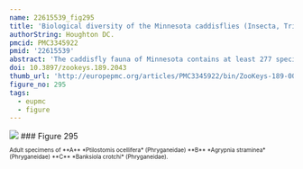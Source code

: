 ```yaml
---
name: 22615539_fig295
title: 'Biological diversity of the Minnesota caddisflies (Insecta, Trichoptera).'
authorString: Houghton DC.
pmcid: PMC3345922
pmid: '22615539'
abstract: 'The caddisfly fauna of Minnesota contains at least 277 species within 21 families and 75 genera. These species are based on examination of 312,884 specimens from 2,166 collections of 937 Minnesota aquatic habitats from 1890 to 2007. Included in these totals is my own quantitative sampling of 4 representative habitat types: small streams, medium rivers, large rivers, and lakes, from each of the 58 major Minnesota watersheds from June through September during 1999-2001. All species are illustrated herein, and their known Minnesota abundances, distributions, adult flight periodicities, and habitat affinities presented. Four species: Lepidostoma griseum (Lepidostomatidae), Psilotreta indecisa (Odontoceridae), and Phryganea sayi and Ptilostomis angustipennis (Phryganeidae) are added to the known fauna. An additional 31 dubious species records are removed for various reasons. Of the 5 determined caddisfly regions of the state, species richness per watershed was highest in the Lake Superior and Northern Regions, intermediate in the Southeastern, and lowest in the Northwestern and Southern. Of the 48 individual collections that yielded >40 species, all but 1 were from the Northern Region. Many species, especially within the families Limnephilidae and Phryganeidae, have appeared to decrease in distribution and abundance during the past 75 years, particularly those once common within the Northwestern and Southern Regions. Many species now appear regionally extirpated, and a few have disappeared from the entire state. The loss of species in the Northwestern and Southern Regions, and probably elsewhere, is almost certainly related to the conversion of many habitats to large-scale agriculture during the mid-20th century.'
doi: 10.3897/zookeys.189.2043
thumb_url: 'http://europepmc.org/articles/PMC3345922/bin/ZooKeys-189-001-g295.gif'
figure_no: 295
tags:
  - eupmc
  - figure
---
```

<img src='http://europepmc.org/articles/PMC3345922/bin/ZooKeys-189-001-g295.jpg' style='max-height: 300px'>
### Figure 295
<p style='font-size: 10px;'>Adult specimens of **A** *<named-content content-type="taxon-name">Ptilostomis ocellifera</named-content>* (<named-content content-type="taxon-name">Phryganeidae</named-content>) **B** *<named-content content-type="taxon-name">Agrypnia straminea</named-content>* (<named-content content-type="taxon-name">Phryganeidae</named-content>) **C** *<named-content content-type="taxon-name">Banksiola crotchi</named-content>* (<named-content content-type="taxon-name">Phryganeidae</named-content>).</p>